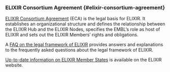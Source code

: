 ### ELIXIR Consortium Agreement {#elixir-consortium-agreement}

[ELIXIR Consortium Agreement](https://drive.google.com/file/d/0B7btK9HAXhx1dEVIMmRsaEpDSzA/view?usp=sharing) (ECA) is the legal basis for ELIXIR. It establishes an organizational structure and defines the relationship between the ELIXIR Hub and the ELIXIR Nodes, specifies the EMBL’s role as host of ELIXIR and sets out the ELIXIR Members’ rights and obligations.

A [FAQ on the legal framework of ELIXIR](https://www.elixir-europe.org/sites/default/files/documents/faq_on_elixirs_legal_framework_january_2014.pdf) provides answers and explanations to the frequently asked questions about the legal framework of ELIXIR.

[Up-to-date information on ELIXIR Member States](https://www.elixir-europe.org/about/elixir-structure) is available on the ELIXIR website.